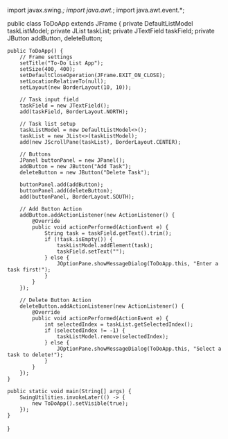 import javax.swing.*;
import java.awt.*;
import java.awt.event.*;

public class ToDoApp extends JFrame {
    private DefaultListModel<String> taskListModel;
    private JList<String> taskList;
    private JTextField taskField;
    private JButton addButton, deleteButton;

    public ToDoApp() {
        // Frame settings
        setTitle("To-Do List App");
        setSize(400, 400);
        setDefaultCloseOperation(JFrame.EXIT_ON_CLOSE);
        setLocationRelativeTo(null);
        setLayout(new BorderLayout(10, 10));

        // Task input field
        taskField = new JTextField();
        add(taskField, BorderLayout.NORTH);

        // Task list setup
        taskListModel = new DefaultListModel<>();
        taskList = new JList<>(taskListModel);
        add(new JScrollPane(taskList), BorderLayout.CENTER);

        // Buttons
        JPanel buttonPanel = new JPanel();
        addButton = new JButton("Add Task");
        deleteButton = new JButton("Delete Task");

        buttonPanel.add(addButton);
        buttonPanel.add(deleteButton);
        add(buttonPanel, BorderLayout.SOUTH);

        // Add Button Action
        addButton.addActionListener(new ActionListener() {
            @Override
            public void actionPerformed(ActionEvent e) {
                String task = taskField.getText().trim();
                if (!task.isEmpty()) {
                    taskListModel.addElement(task);
                    taskField.setText("");
                } else {
                    JOptionPane.showMessageDialog(ToDoApp.this, "Enter a task first!");
                }
            }
        });

        // Delete Button Action
        deleteButton.addActionListener(new ActionListener() {
            @Override
            public void actionPerformed(ActionEvent e) {
                int selectedIndex = taskList.getSelectedIndex();
                if (selectedIndex != -1) {
                    taskListModel.remove(selectedIndex);
                } else {
                    JOptionPane.showMessageDialog(ToDoApp.this, "Select a task to delete!");
                }
            }
        });
    }

    public static void main(String[] args) {
        SwingUtilities.invokeLater(() -> {
            new ToDoApp().setVisible(true);
        });
    }
}
